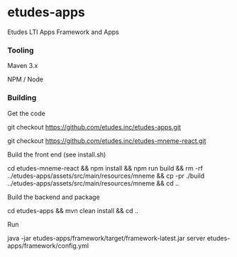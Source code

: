 # etudes-apps
Etudes LTI Apps Framework and Apps

### Tooling

Maven 3.x

NPM / Node

### Building

Get the code

git checkout https://github.com/etudes.inc/etudes-apps.git

git checkout https://github.com/etudes.inc/etudes-mneme-react.git

Build the front end (see install.sh)

cd etudes-mneme-react && npm install && npm run build && rm -rf ../etudes-apps/assets/src/main/resources/mneme && cp -pr ./build ../etudes-apps/assets/src/main/resources/mneme && cd ..

Build the backend and package

cd etudes-apps && mvn clean install && cd ..

Run

java -jar etudes-apps/framework/target/framework-latest.jar server etudes-apps/framework/config.yml
